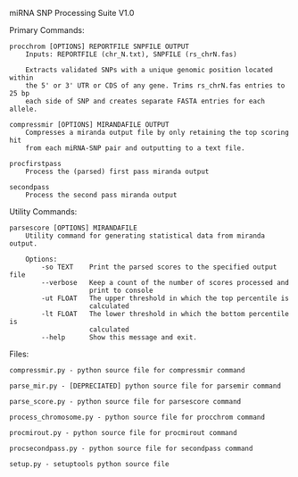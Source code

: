 miRNA SNP Processing Suite V1.0

Primary Commands:

    procchrom [OPTIONS] REPORTFILE SNPFILE OUTPUT
		Inputs: REPORTFILE (chr_N.txt), SNPFILE (rs_chrN.fas)
		
		Extracts validated SNPs with a unique genomic position located within 
		the 5' or 3' UTR or CDS of any gene. Trims rs_chrN.fas entries to 25 bp
		each side of SNP and creates separate FASTA entries for each allele.

    compressmir [OPTIONS] MIRANDAFILE OUTPUT
		Compresses a miranda output file by only retaining the top scoring hit 
		from each miRNA-SNP pair and outputting to a text file. 
		
	procfirstpass
		Process the (parsed) first pass miranda output

    secondpass
		Process the second pass miranda output

Utility Commands: 

    parsescore [OPTIONS] MIRANDAFILE
		Utility command for generating statistical data from miranda output.

		Options:
			-so TEXT	Print the parsed scores to the specified output file
			--verbose	Keep a count of the number of scores processed and 
						print to console
			-ut FLOAT	The upper threshold in which the top percentile is 
						calculated
			-lt FLOAT	The lower threshold in which the bottom percentile is 
						calculated
			--help		Show this message and exit.

Files:

	compressmir.py - python source file for compressmir command
	
	parse_mir.py - [DEPRECIATED] python source file for parsemir command
	
	parse_score.py - python source file for parsescore command
	
	process_chromosome.py - python source file for procchrom command
	
	procmirout.py - python source file for procmirout command
	
	procsecondpass.py - python source file for secondpass command
	
	setup.py - setuptools python source file
	
	
